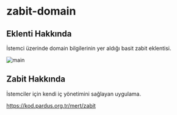 # zabit-domain

## Eklenti Hakkında

İstemci üzerinde domain bilgilerinin yer aldığı basit zabit eklentisi.

![main](https://user-images.githubusercontent.com/260880/118283973-9c1cc980-b4d8-11eb-9309-14f9689f3f1e.png)

## Zabit Hakkında

İstemciler için kendi iç yönetimini sağlayan uygulama.

https://kod.pardus.org.tr/mert/zabit
